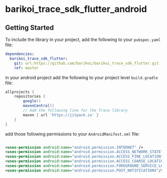 # barikoi_trace_sdk_flutter_android

## Getting Started

To include the library in your project, add the following to your `pubspec.yaml` file:

``` yaml
dependencies:
  barikoi_trace_sdk_flutter: 
    git: url:https://github.com/barikoi/barikoi_trace_sdk_flutter.git
    ref: master
```

in your android project add the following to your project level `build.gradle` file:

``` gradle
allprojects {
    repositories {
        google()
        mavenCentral()
        // Add the following line for the Trace library
        maven { url 'https://jitpack.io' }
    }
}
```

add those following permissions to your `AndroidManifest.xml` file:

``` xml  

<uses-permission android:name="android.permission.INTERNET" />
<uses-permission android:name="android.permission.ACCESS_NETWORK_STATE" />
<uses-permission android:name="android.permission.ACCESS_FINE_LOCATION"/>
<uses-permission android:name="android.permission.ACCESS_COARSE_LOCATION"/>
<uses-permission android:name="android.permission.FOREGROUND_SERVICE_LOCATION" />
<uses-permission android:name="android.permission.POST_NOTIFICATIONS"/>

```